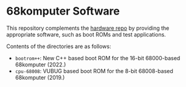 # 68komputer Software
This repository complements the [hardware repo](https://github.com/tristanseifert/68komputer-hw) by providing the appropriate software, such as boot ROMs and test applications.

Contents of the directories are as follows:

- `bootrom++`: New C++ based boot ROM for the 16-bit 68000-based 68komputer (2022.)
- `cpu-68008`: VUBUG based boot ROM for the 8-bit 68008-based 68komputer (2019.)
